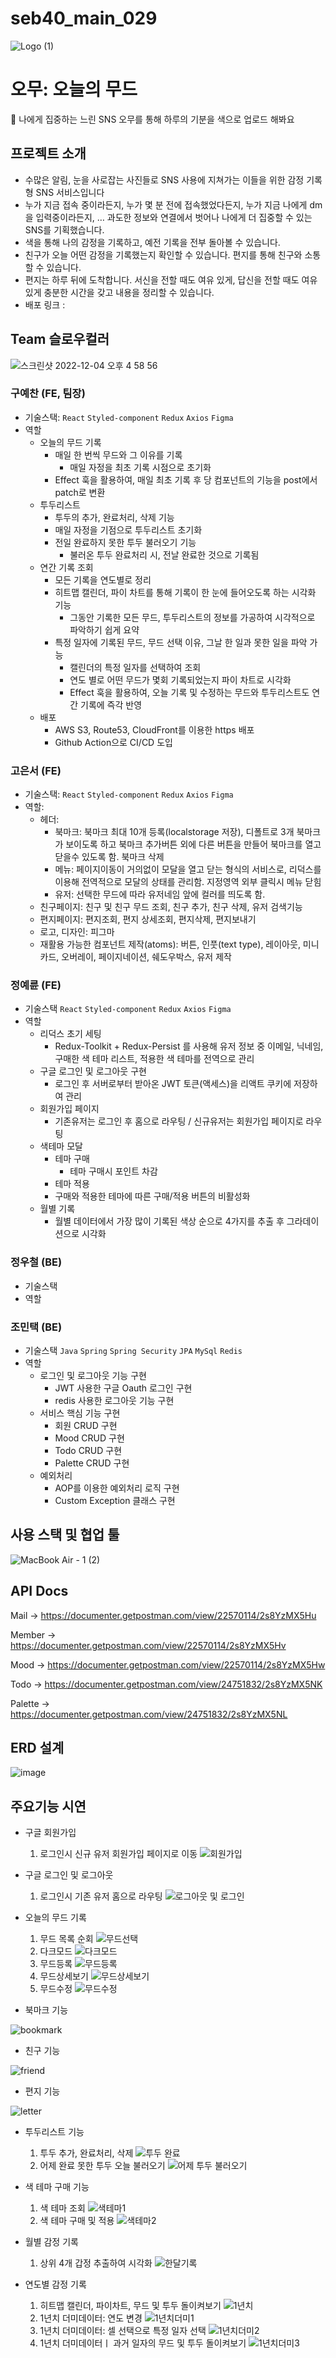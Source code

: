 # seb40_main_029

![Logo (1)](https://user-images.githubusercontent.com/85021536/205480160-028ae46e-7e87-4e06-94b0-9faebb53cbac.png)

# 오무: 오늘의 무드

🐌 나에게 집중하는 느린 SNS 오무를 통해 하루의 기분을 색으로 업로드 해봐요

## 프로젝트 소개
- 수많은 알림, 눈을 사로잡는 사진들로 SNS 사용에 지쳐가는 이들을 위한 감정 기록형 SNS 서비스입니다
- 누가 지금 접속 중이라든지, 누가 몇 분 전에 접속했었다든지, 누가 지금 나에게 dm을 입력중이라든지, … 과도한 정보와 연결에서 벗어나 나에게 더 집중할 수 있는 SNS를 기획했습니다.
- 색을 통해 나의 감정을 기록하고, 예전 기록을 전부 돌아볼 수 있습니다.
- 친구가 오늘 어떤 감정을 기록했는지 확인할 수 있습니다. 편지를 통해 친구와 소통할 수 있습니다.
- 편지는 하루 뒤에 도착합니다. 서신을 전할 때도 여유 있게, 답신을 전할 때도 여유 있게 충분한 시간을 갖고 내용을 정리할 수 있습니다.
- 배포 링크 : 

## Team 슬로우컬러
![스크린샷 2022-12-04 오후 4 58 56](https://user-images.githubusercontent.com/85021536/205480337-0f0a5ace-ce9b-4b6d-b4d7-faee05b04bec.png)

### 구예찬 (FE, 팀장)

- 기술스택: `React` `Styled-component` `Redux` `Axios` `Figma`
- 역할
    - 오늘의 무드 기록
        - 매일 한 번씩 무드와 그 이유를 기록
            - 매일 자정을 최초 기록 시점으로 초기화
        - Effect 훅을 활용하여, 매일 최초 기록 후 당 컴포넌트의 기능을 post에서 patch로 변환
    - 투두리스트
        - 투두의 추가, 완료처리, 삭제 기능
        - 매일 자정을 기점으로 투두리스트 초기화
        - 전일 완료하지 못한 투두 불러오기 기능
            - 불러온 투두 완료처리 시, 전날 완료한 것으로 기록됨
    - 연간 기록 조회
        - 모든 기록을 연도별로 정리
        - 히트맵 캘린더, 파이 차트를 통해 기록이 한 눈에 들어오도록 하는 시각화 기능
            - 그동안 기록한 모든 무드, 투두리스트의 정보를 가공하여 시각적으로 파악하기 쉽게 요약
        - 특정 일자에 기록된 무드, 무드 선택 이유, 그날 한 일과 못한 일을 파악 가능
            - 캘린더의 특정 일자를 선택하여 조회
            - 연도 별로 어떤 무드가 몇회 기록되었는지 파이 차트로 시각화
            - Effect 훅을 활용하여, 오늘 기록 및 수정하는 무드와 투두리스트도 연간 기록에 즉각 반영
    - 배포
        - AWS S3, Route53, CloudFront를 이용한 https 배포
        - Github Action으로 CI/CD 도입



### 고은서 (FE)

- 기술스택: `React` `Styled-component` `Redux` `Axios` `Figma`
- 역할:
    - 헤더:
        - 북마크: 북마크 최대 10개 등록(localstorage 저장), 디폴트로 3개 북마크가 보이도록 하고 북마크 추가버튼 외에 다른 버튼을 만들어 북마크를 열고 닫을수 있도록 함. 북마크 삭제
        - 메뉴: 페이지이동이 거의없이 모달을 열고 닫는 형식의 서비스로, 리덕스를 이용해 전역적으로 모달의 상태를 관리함. 지정영역 외부 클릭시 메뉴 닫힘
        - 유저: 선택한 무드에 따라 유저네임 앞에 컬러를 띄도록 함.
    - 친구페이지: 친구 및 친구 무드 조회, 친구 추가, 친구 삭제, 유저 검색기능
    - 편지페이지: 편지조회, 편지 상세조회, 편지삭제, 편지보내기
    - 로고, 디자인: 피그마
    - 재활용 가능한 컴포넌트 제작(atoms): 버튼, 인풋(text type), 레이아웃, 미니카드, 오버레이, 페이지네이션, 쉐도우박스, 유저 제작



### 정예륜 (FE)

- 기술스택 `React` `Styled-component` `Redux` `Axios` `Figma`
- 역할
    - 리덕스 초기 세팅
        - Redux-Toolkit + Redux-Persist 를 사용해 유저 정보 중 
        이메일, 닉네임, 구매한 색 테마 리스트, 적용한 색 테마를 전역으로 관리
    - 구글 로그인 및 로그아웃 구현
        - 로그인 후 서버로부터 받아온 JWT 토큰(액세스)을 리액트 쿠키에 저장하여 관리
    - 회원가입 페이지
        - 기존유저는 로그인 후 홈으로 라우팅 / 신규유저는 회원가입 페이지로 라우팅
    - 색테마 모달
        - 테마 구매
            - 테마 구매시 포인트 차감
        - 테마 적용
        - 구매와 적용한 테마에 따른 구매/적용 버튼의 비활성화
    - 월별 기록
        - 월별 데이터에서 가장 많이 기록된 색상 순으로 4가지를 추출 후 그라데이션으로 시각화



### 정우철 (BE)

- 기술스택
- 역할



### 조민택 (BE)

- 기술스택 `Java` `Spring`  `Spring Security` `JPA`  `MySql` `Redis`
- 역할
    - 로그인 및 로그아웃 기능 구현
        - JWT 사용한 구글 Oauth 로그인 구현
        - redis 사용한 로그아웃 기능 구현
    - 서비스 핵심 기능 구현
        - 회원 CRUD 구현
        - Mood CRUD 구현
        - Todo CRUD 구현
        - Palette CRUD 구현
    - 예외처리
        - AOP를 이용한 예외처리 로직 구현
        - Custom Exception 클래스 구현

## 사용 스택 및 협업 툴
![MacBook Air - 1 (2)](https://user-images.githubusercontent.com/85021536/205480415-4eb7c9ba-241c-48f6-b470-7bf1f8a302b3.png)

## API Docs
Mail -> https://documenter.getpostman.com/view/22570114/2s8YzMX5Hu

Member -> https://documenter.getpostman.com/view/22570114/2s8YzMX5Hv

Mood -> https://documenter.getpostman.com/view/22570114/2s8YzMX5Hw

Todo -> https://documenter.getpostman.com/view/24751832/2s8YzMX5NK

Palette -> https://documenter.getpostman.com/view/24751832/2s8YzMX5NL

## ERD 설계
![image](https://user-images.githubusercontent.com/105726931/205496221-1dbedf2b-01d3-4069-9624-7d3dac702758.png)


## 주요기능 시연
- 구글 회원가입
    1. 로그인시 신규 유저 회원가입 페이지로 이동
        ![회원가입](https://user-images.githubusercontent.com/103527404/205484257-44b3a866-7851-4548-9430-50788dedd65b.gif)

- 구글 로그인 및 로그아웃
    1. 로그인시 기존 유저 홈으로 라우팅
        ![로그아웃 및 로그인](https://user-images.githubusercontent.com/103527404/205484260-c4063dd3-17e4-468c-b8c0-50ee0f4b7ec3.gif)

- 오늘의 무드 기록
    
    1. 무드 목록 순회
        ![무드선택](https://user-images.githubusercontent.com/81802993/205482600-6c3d73ce-d960-4833-a2d9-1711be187192.gif)
    2. 다크모드
        ![다크모드](https://user-images.githubusercontent.com/81802993/205482612-928d08b8-c52b-4676-afb6-956e27252634.gif)
    3. 무드등록
        ![무드등록](https://user-images.githubusercontent.com/81802993/205482617-4981a257-8657-4bd4-b111-2753ed81c52d.gif)
    4. 무드상세보기
        ![무드상세보기](https://user-images.githubusercontent.com/81802993/205482671-c7b9acfb-0f9f-41a8-98bd-6f4e512a8c6b.gif)
    5. 무드수정
        ![무드수정](https://user-images.githubusercontent.com/81802993/205482676-766912ad-9984-4ee1-967c-0d8f0c09e71b.gif)


- 북마크 기능

![bookmark](https://user-images.githubusercontent.com/85021536/205480786-113a57d7-dcf4-4877-8849-c2749f6be241.gif)

- 친구 기능

![friend](https://user-images.githubusercontent.com/85021536/205480807-bf149ce3-0bdb-4937-bd8a-4f2cb43f8197.gif)

- 편지 기능

![letter](https://user-images.githubusercontent.com/85021536/205480805-37d4a47a-3569-41cb-b2ee-934229127cd7.gif)

- 투두리스트 기능
    1. 투두 추가, 완료처리, 삭제
        ![투두 완료](https://user-images.githubusercontent.com/81802993/205482567-3d2dca79-64cc-49de-88d9-102696c39595.gif)
    2. 어제 완료 못한 투두 오늘 불러오기
        ![어제 투두 불러오기](https://user-images.githubusercontent.com/81802993/205482742-9123751a-2d4b-4943-8ef4-89b404e58852.gif)

- 색 테마 구매 기능
    1. 색 테마 조회 
        ![색테마1](https://user-images.githubusercontent.com/103527404/205484266-22b751e4-9ca3-4294-b80d-289ff3676646.gif)
    2. 색 테마 구매 및 적용
        ![색테마2](https://user-images.githubusercontent.com/103527404/205484271-c3b713ff-86e6-4aaa-a327-8b414d3d3418.gif)

- 월별 감정 기록
    1. 상위 4개 갑정 추출하여 시각화
        ![한달기록](https://user-images.githubusercontent.com/103527404/205484318-3d7e6283-27ad-4926-acce-cfc8c4f8b7ec.gif)

- 연도별 감정 기록
    1. 히트맵 캘린더, 파이차트, 무드 및 투두 돌이켜보기
        ![1년치](https://user-images.githubusercontent.com/81802993/205482832-223e7da0-2d32-4d49-9d73-8f7e1e1f4261.gif)
    2. 1년치 더미데이터: 연도 변경
        ![1년치더미1](https://user-images.githubusercontent.com/81802993/205482842-5ceacbc2-18f4-410a-a182-ba4879b4fd8e.gif)
    3. 1년치 더미데이터: 셀 선택으로 특정 일자 선택
        ![1년치더미2](https://user-images.githubusercontent.com/81802993/205482847-fc0f0d38-1a95-4980-abb4-5d9c891411f7.gif)
    4. 1년치 더미데이터ㅣ 과거 일자의 무드 및 투두 돌이켜보기
        ![1년치더미3](https://user-images.githubusercontent.com/81802993/205482922-573e4899-8be1-4200-bf88-e2250ebee51a.gif)



